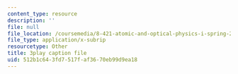 ```yaml
---
content_type: resource
description: ''
file: null
file_location: /coursemedia/8-421-atomic-and-optical-physics-i-spring-2014/512b1c643fd7517faf3670eb99d9ea18_pQ10vZKnttA.vtt
file_type: application/x-subrip
resourcetype: Other
title: 3play caption file
uid: 512b1c64-3fd7-517f-af36-70eb99d9ea18
---
```

